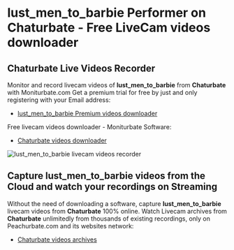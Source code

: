 # lust_men_to_barbie Performer on Chaturbate - Free LiveCam videos downloader

## Chaturbate Live Videos Recorder

Monitor and record livecam videos of **lust_men_to_barbie** from **Chaturbate** with Moniturbate.com
Get a premium trial for free by just and only registering with your Email address:
* [lust_men_to_barbie Premium videos downloader](https://moniturbate.com/request-demo-licence-key.html)

Free livecam videos downloader - Moniturbate Software:
* [Chaturbate videos downloader](https://moniturbate.com/moniturbate-download-software.html)

![lust_men_to_barbie livecam videos recorder](https://peachurnet.com/templates/moniturbate-software.png)


## Capture lust_men_to_barbie videos from the Cloud and watch your recordings on Streaming

Without the need of downloading a software, capture **lust_men_to_barbie** livecam videos from **Chaturbate** 100% online.
Watch Livecam archives from **Chaturbate** unlimitedly from thousands of existing recordings, only on Peachurbate.com and its websites network:
* [Chaturbate videos archives](https://peachurnet.com/)